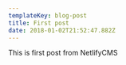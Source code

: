 ```yaml
---
templateKey: blog-post
title: First post
date: 2018-01-02T21:52:47.882Z
---
```

This is first post from NetlifyCMS
